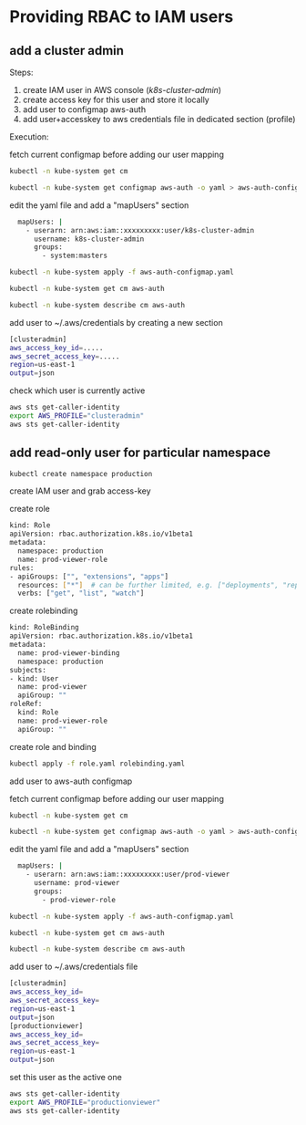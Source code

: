# Providing RBAC to IAM users

## add a cluster admin

Steps:

1. create IAM user in AWS console (_k8s-cluster-admin_)
2. create access key for this user and store it locally
3. add user to configmap aws-auth
4. add user+accesskey to aws credentials file in dedicated section (profile)

Execution: 

fetch current configmap before adding our user mapping

```bash
kubectl -n kube-system get cm
```

```bash
kubectl -n kube-system get configmap aws-auth -o yaml > aws-auth-configmap.yaml
```

edit the yaml file and add a "mapUsers" section
```bash
  mapUsers: |
    - userarn: arn:aws:iam::xxxxxxxxx:user/k8s-cluster-admin
      username: k8s-cluster-admin
      groups:
        - system:masters
```

```bash
kubectl -n kube-system apply -f aws-auth-configmap.yaml
```
```bash
kubectl -n kube-system get cm aws-auth
```

```bash
kubectl -n kube-system describe cm aws-auth
```

add user to ~/.aws/credentials by creating a new section

```bash
[clusteradmin]
aws_access_key_id=.....
aws_secret_access_key=.....
region=us-east-1
output=json
```

check which user is currently active

```bash
aws sts get-caller-identity
export AWS_PROFILE="clusteradmin"
aws sts get-caller-identity
```

## add read-only user for particular namespace

```bash
kubectl create namespace production
```

create IAM user and grab access-key

create role

```bash
kind: Role
apiVersion: rbac.authorization.k8s.io/v1beta1
metadata:
  namespace: production
  name: prod-viewer-role
rules:
- apiGroups: ["", "extensions", "apps"]
  resources: ["*"]  # can be further limited, e.g. ["deployments", "replicasets", "pods"]
  verbs: ["get", "list", "watch"] 
```

create rolebinding

```bash
kind: RoleBinding
apiVersion: rbac.authorization.k8s.io/v1beta1
metadata:
  name: prod-viewer-binding
  namespace: production
subjects:
- kind: User
  name: prod-viewer
  apiGroup: ""
roleRef:
  kind: Role
  name: prod-viewer-role
  apiGroup: ""
```

create role and binding

```bash
kubectl apply -f role.yaml rolebinding.yaml
```

add user to aws-auth configmap

fetch current configmap before adding our user mapping

```bash
kubectl -n kube-system get cm
```

```bash
kubectl -n kube-system get configmap aws-auth -o yaml > aws-auth-configmap.yaml
```

edit the yaml file and add a "mapUsers" section
```bash
  mapUsers: |
    - userarn: arn:aws:iam::xxxxxxxxx:user/prod-viewer
      username: prod-viewer
      groups:
        - prod-viewer-role
```

```bash
kubectl -n kube-system apply -f aws-auth-configmap.yaml
```
```bash
kubectl -n kube-system get cm aws-auth
```

```bash
kubectl -n kube-system describe cm aws-auth
```

add user to ~/.aws/credentials file

```bash
[clusteradmin]
aws_access_key_id=
aws_secret_access_key=
region=us-east-1
output=json
[productionviewer]
aws_access_key_id=
aws_secret_access_key=
region=us-east-1
output=json
```

set this user as the active one

```bash
aws sts get-caller-identity
export AWS_PROFILE="productionviewer"
aws sts get-caller-identity
```
